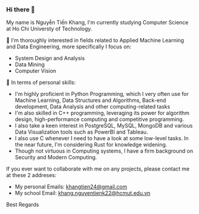### Hi there 👋
My name is Nguyễn Tiến Khang, I'm currently studying Computer Science at Ho Chi Universty of Technology. 

🔭 I'm thoroughly interested in fields related to Applied Machine Learning and Data Engineering, more specifically I focus on:
  - System Design and Analysis
  - Data Mining
  - Computer Vision


🌱 In terms of personal skills:
  - I'm highly proficient in Python Programming, which I very often use for Machine Learning, Data Structures and Algorithms, Back-end development, Data Analysis and other computing-related tasks
  - I'm also skilled in C++ programming, leveraging its power for algorithm design, high-performance computing and competitive programming.
  - I also take a keen interest in PostgreSQL, MySQL, MongoDB and various Data Visualization tools such as PowerBI and Tableau.
  - I also use C whenever I need to have a look at some low-level tasks. In the near future, I'm  considering Rust for knowledge widening.
  - Though not virtuous in Computing systems, I have a firm background on Security and Modern Computing.
    
If you ever want to collaborate with me on any projects, please contact me at these 2 addreses:
  - My personal Emails: khangtien24@gmail.com 
  - My school Email: khang.nguyentienk22@hcmut.edu.vn

  Best Regards
<!--
**Compscicafe/Compscicafe** is a ✨ _special_ ✨ repository because its `README.md` (this file) appears on your GitHub profile.

Here are some ideas to get you started:

-  I’m currently working on ...
- 🌱 I’m currently learning ...
- 👯 I’m looking to collaborate on ...
- 🤔 I’m looking for help with ...
- 💬 Ask me about ...
- 📫 How to reach me: ...
- 😄 Pronouns: ...
- ⚡ Fun fact: ...
-->
